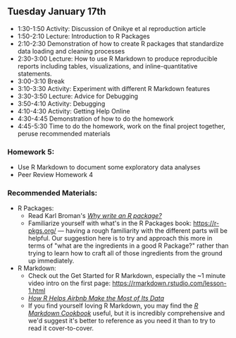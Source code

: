 ## Tuesday January 17th

  * 1:30-1:50 Activity: Discussion of Onikye et al reproduction article
  * 1:50-2:10 Lecture: Introduction to R Packages 
  * 2:10-2:30 Demonstration of how to create R packages that standardize data loading and cleaning processes
  * 2:30-3:00 Lecture: How to use R Markdown to produce reproducible reports including tables, visualizations, and inline-quantitative statements.
  * 3:00-3:10 Break
  * 3:10-3:30 Activity: Experiment with different R Markdown features
  * 3:30-3:50 Lecture: Advice for Debugging
  * 3:50-4:10 Activity: Debugging
  * 4:10-4:30 Activity: Getting Help Online
  * 4:30-4:45 Demonstration of how to do the homework
  * 4:45-5:30 Time to do the homework, work on the final project together, peruse recommended materials
  
### Homework 5: 

  * Use R Markdown to document some exploratory data analyses
  * Peer Review Homework 4

### Recommended Materials: 

  * R Packages: 
    * Read Karl Broman's [*Why write an R package?*](https://kbroman.org/pkg_primer/pages/why.html)
    * Familiarize yourself with what's in the R Packages book: <https://r-pkgs.org/>
    — having a rough familiarity with the different parts will be helpful. Our
    suggestion here is to try and approach this more in terms of "what are the
    ingredients in a good R Package?" rather than trying to learn how to craft all
    of those ingredients from the ground up immediately.
  * R Markdown: 
    * Check out the Get Started for R Markdown, especially the ~1 minute video intro on the 
    first page: <https://rmarkdown.rstudio.com/lesson-1.html>
    * [*How R Helps Airbnb Make the Most of Its Data*](https://peerj.com/preprints/3182.pdf)
    * If you find yourself loving R Markdown, you may find the [*R Markdown Cookbook*](https://bookdown.org/yihui/rmarkdown-cookbook/)
    useful, but it is incredibly comprehensive and we'd suggest it's better to reference 
    as you need it than to try to read it cover-to-cover.
    